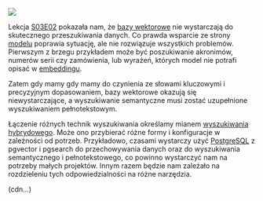 ![](https://cloud.overment.com/S03E03-1728402281.png)

Lekcja [S03E02](S03E02%20—%20Wyszukiwanie%20semantyczne.md) pokazała nam, że [bazy wektorowe](glossary/Vector%20Database.md) nie wystarczają do skutecznego przeszukiwania danych. Co prawda wsparcie ze strony [modelu](glossary/LLM.md) poprawia sytuację, ale nie rozwiązuje wszystkich problemów. Pierwszym z brzegu przykładem może być poszukiwanie akronimów, numerów serii czy zamówienia, lub wyrażeń, których model nie potrafi opisać w [embeddingu](glossary/Embedding.md). 

Zatem gdy mamy gdy mamy do czynienia ze słowami kluczowymi i precyzyjnym dopasowaniem, bazy wektorowe okazują się niewystarczające, a wyszukiwanie semantyczne musi zostać uzupełnione wyszukiwaniem pełnotekstowym.

Łączenie różnych technik wyszukiwania określamy mianem [wyszukiwania hybrydowego](glossary/Hybrid%20Search.md). Może ono przybierać różne formy i konfiguracje w zależności od potrzeb. Przykładowo, czasami wystarczy użyć [PostgreSQL](tools/PostgreSQL.md) z pgvector i pgsearch do przechowywania danych oraz do wyszukiwania semantycznego i pełnotekstowego, co powinno wystarczyć nam na potrzeby małych projektów. Innym razem będzie nam zależało na rozdzieleniu tych odpowiedzialności na różne narzędzia. 

(cdn...)